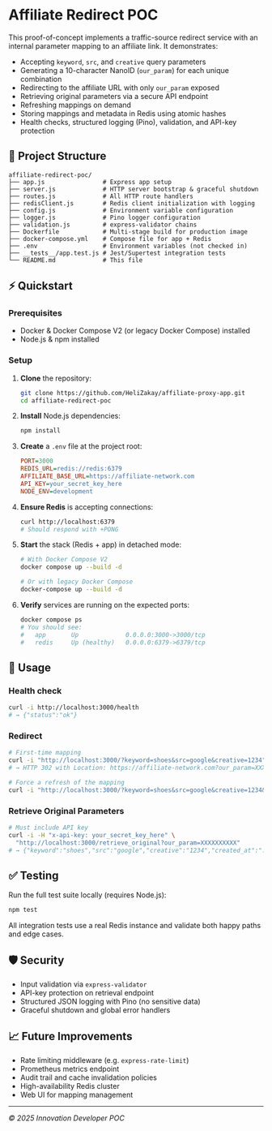 # Affiliate Redirect POC

This proof-of-concept implements a traffic-source redirect service with an internal parameter mapping to an affiliate link. It demonstrates:

- Accepting `keyword`, `src`, and `creative` query parameters
- Generating a 10-character NanoID (`our_param`) for each unique combination
- Redirecting to the affiliate URL with only `our_param` exposed
- Retrieving original parameters via a secure API endpoint
- Refreshing mappings on demand
- Storing mappings and metadata in Redis using atomic hashes
- Health checks, structured logging (Pino), validation, and API-key protection

## 📂 Project Structure

```
affiliate-redirect-poc/
├── app.js                # Express app setup
├── server.js             # HTTP server bootstrap & graceful shutdown
├── routes.js             # All HTTP route handlers
├── redisClient.js        # Redis client initialization with logging
├── config.js             # Environment variable configuration
├── logger.js             # Pino logger configuration
├── validation.js         # express-validator chains
├── Dockerfile            # Multi-stage build for production image
├── docker-compose.yml    # Compose file for app + Redis
├── .env                  # Environment variables (not checked in)
├── __tests__/app.test.js # Jest/Supertest integration tests
└── README.md             # This file
```

## ⚡ Quickstart

### Prerequisites

- Docker & Docker Compose V2 (or legacy Docker Compose) installed
- Node.js & npm installed

### Setup

1. **Clone** the repository:

   ```bash
   git clone https://github.com/HeliZakay/affiliate-proxy-app.git
   cd affiliate-redirect-poc
   ```

2. **Install** Node.js dependencies:

   ```bash
   npm install
   ```

3. **Create** a `.env` file at the project root:

   ```ini
   PORT=3000
   REDIS_URL=redis://redis:6379
   AFFILIATE_BASE_URL=https://affiliate-network.com
   API_KEY=your_secret_key_here
   NODE_ENV=development
   ```

4. **Ensure Redis** is accepting connections:

   ```bash
   curl http://localhost:6379
   # Should respond with +PONG
   ```

5. **Start** the stack (Redis + app) in detached mode:

   ```bash
   # With Docker Compose V2
   docker compose up --build -d

   # Or with legacy Docker Compose
   docker-compose up --build -d
   ```

6. **Verify** services are running on the expected ports:

   ```bash
   docker compose ps
   # You should see:
   #   app       Up             0.0.0.0:3000->3000/tcp
   #   redis     Up (healthy)   0.0.0.0:6379->6379/tcp
   ```

## 🚀 Usage

### Health check

```bash
curl -i http://localhost:3000/health
# → {"status":"ok"}
```

### Redirect

```bash
# First-time mapping
curl -i "http://localhost:3000/?keyword=shoes&src=google&creative=1234"
# → HTTP 302 with Location: https://affiliate-network.com?our_param=XXXXXXXXXX
```

```bash
# Force a refresh of the mapping
curl -i "http://localhost:3000/?keyword=shoes&src=google&creative=1234&refresh=true"
```

### Retrieve Original Parameters

```bash
# Must include API key
curl -i -H "x-api-key: your_secret_key_here" \
  "http://localhost:3000/retrieve_original?our_param=XXXXXXXXXX"
# → {"keyword":"shoes","src":"google","creative":"1234","created_at":"..."}
```

## ✅ Testing

Run the full test suite locally (requires Node.js):

```bash
npm test
```

All integration tests use a real Redis instance and validate both happy paths and edge cases.

## 🛡️ Security

- Input validation via `express-validator`
- API-key protection on retrieval endpoint
- Structured JSON logging with Pino (no sensitive data)
- Graceful shutdown and global error handlers

## 📈 Future Improvements

- Rate limiting middleware (e.g. `express-rate-limit`)
- Prometheus metrics endpoint
- Audit trail and cache invalidation policies
- High-availability Redis cluster
- Web UI for mapping management

---

_© 2025 Innovation Developer POC_

